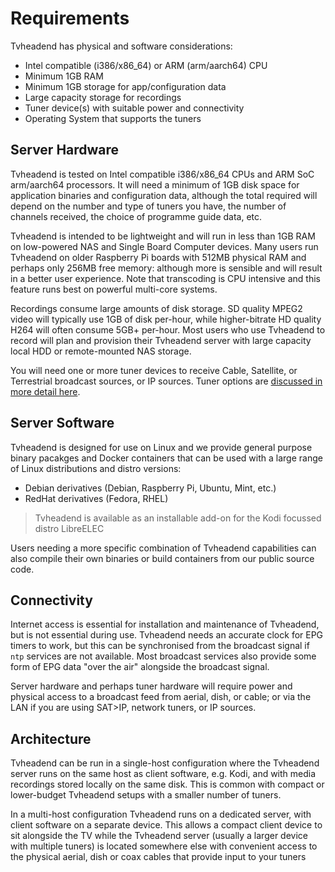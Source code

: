 # Requirements

Tvheadend has physical and software considerations:

* Intel compatible (i386/x86\_64) or ARM (arm/aarch64) CPU
* Minimum 1GB RAM
* Minimum 1GB storage for app/configuration data
* Large capacity storage for recordings
* Tuner device(s) with suitable power and connectivity
* Operating System that supports the tuners

## Server Hardware

Tvheadend is tested on Intel compatible i386/x86\_64 CPUs and ARM SoC arm/aarch64 processors. It will need a minimum of 1GB disk space for application binaries and configuration data, although the total required will depend on the number and type of tuners you have, the number of channels received, the choice of programme guide data, etc.

Tvheadend is intended to be lightweight and will run in less than 1GB RAM on low-powered NAS and Single Board Computer devices. Many users run Tvheadend on older Raspberry Pi boards with 512MB physical RAM and perhaps only 256MB free memory: although more is sensible and will result in a better user experience. Note that transcoding is CPU intensive and this feature runs best on powerful multi-core systems.

Recordings consume large amounts of disk storage. SD quality MPEG2 video will typically use 1GB of disk per-hour, while higher-bitrate HD quality H264 will often consume 5GB+ per-hour. Most users who use Tvheadend to record will plan and provision their Tvheadend server with large capacity local HDD or remote-mounted NAS storage.

You will need one or more tuner devices to receive Cable, Satellite, or Terrestrial broadcast sources, or IP sources. Tuner options are [discussed in more detail here](tuners.md).

## Server Software

Tvheadend is designed for use on Linux and we provide general purpose binary pacakges and Docker containers that can be used with a large range of Linux distributions and distro versions:

* Debian derivatives (Debian, Raspberry Pi, Ubuntu, Mint, etc.)
* RedHat derivatives (Fedora, RHEL)

> Tvheadend is available as an installable add-on for the Kodi focussed distro LibreELEC

Users needing a more specific combination of Tvheadend capabilities can also compile their own binaries or build containers from our public source code.

## Connectivity

Internet access is essential for installation and maintenance of Tvheadend, but is not essential during use. Tvheadend needs an accurate clock for EPG timers to work, but this can be synchronised from the broadcast signal if `ntp` services are not available. Most broadcast services also provide some form of EPG data "over the air" alongside the broadcast signal.&#x20;

Server hardware and perhaps tuner hardware will require power and physical access to a broadcast feed from aerial, dish, or cable; or via the LAN if you are using SAT>IP, network tuners, or IP sources.&#x20;

## Architecture

Tvheadend can be run in a single-host configuration where the Tvheadend server runs on the same host as client software, e.g. Kodi, and with media recordings stored locally on the same disk. This is common with compact or lower-budget Tvheadend setups with a smaller number of tuners.

In a multi-host configuration Tvheadend runs on a dedicated server, with client software on a separate device. This allows a compact client device to sit alongside the TV while the Tvheadend server (usually a larger device with multiple tuners) is located somewhere else with convenient access to the physical aerial, dish or coax cables that provide input to your tuners

